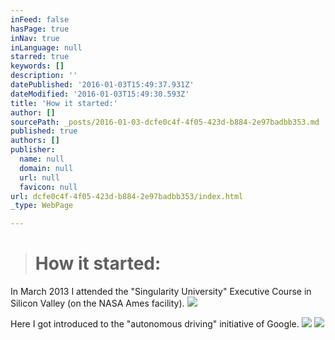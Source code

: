 ```yaml
---
inFeed: false
hasPage: true
inNav: true
inLanguage: null
starred: true
keywords: []
description: ''
datePublished: '2016-01-03T15:49:37.931Z'
dateModified: '2016-01-03T15:49:30.593Z'
title: 'How it started:'
author: []
sourcePath: _posts/2016-01-03-dcfe0c4f-4f05-423d-b884-2e97badbb353.md
published: true
authors: []
publisher:
  name: null
  domain: null
  url: null
  favicon: null
url: dcfe0c4f-4f05-423d-b884-2e97badbb353/index.html
_type: WebPage

---
```

> # **How it started:**

In March 2013 I attended the "Singularity University" Executive Course in Silicon Valley (on the NASA Ames facility).
![](https://s3-us-west-2.amazonaws.com/the-grid-img/p/02266b1e2ca850963dec62926170febffda531a4.jpg)

Here I got introduced to the "autonomous driving" initiative of Google.
![](https://the-grid-user-content.s3-us-west-2.amazonaws.com/a6a7e6e1-382a-4903-b1ed-8a9f24b32f34.jpg)
![](https://the-grid-user-content.s3-us-west-2.amazonaws.com/f88b4055-6867-420e-b63f-9a369f8deb5d.jpg)